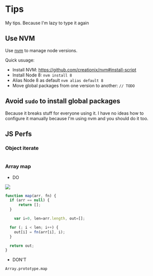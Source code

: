 # Tips
My tips. Because I'm lazy to type it again

## Use NVM

Use [nvm](https://github.com/creationix/nvm) to manage node versions.

Quick usuage:

- Install NVM: https://github.com/creationix/nvm#install-script
- Install Node 8: `nvm install 8`
- Alias Node 8 as default `nvm alias default 8`
- Move global packages from one version to another: `// TODO`

## Avoid `sudo` to install global packages

Because it breaks stuff for everyone using it. 
I have no ideas how to configure it manually because I'm using nvm and you should do it too.

## JS Perfs

### Object iterate 

```

```

### Array map 

- DO

![](https://files.slack.com/files-pri/T3NM0NCDC-F647500QJ/screen_shot_2017-07-05_at_9.58.06_am.png)
```js
function map(arr, fn) {
  if (arr == null) {
      return [];
  }

    var i=0, len=arr.length, out=[];

  for (; i < len; i++) {
    out[i] = fn(arr[i], i);
  }

  return out;
}
```

- DON'T

```
Array.prototype.map
```
